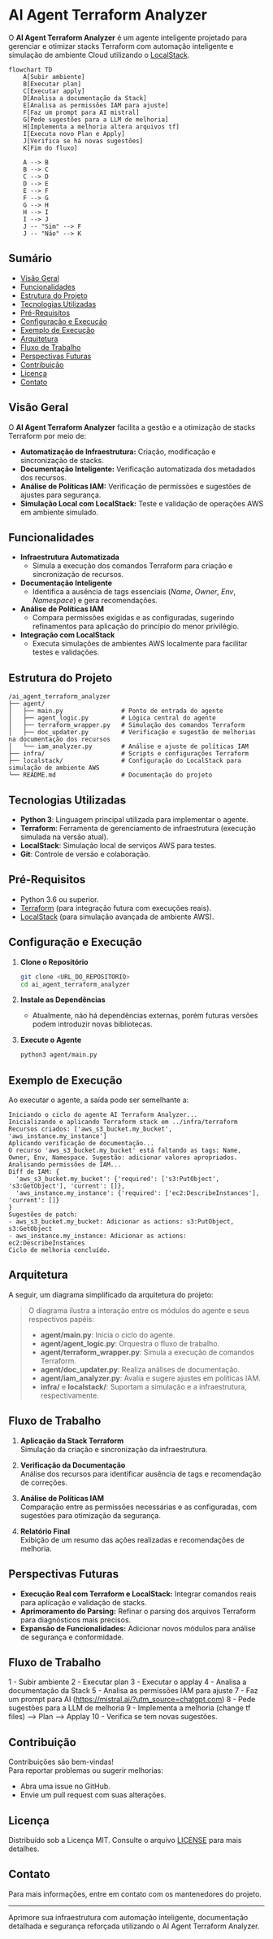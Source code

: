 # AI Agent Terraform Analyzer

O **AI Agent Terraform Analyzer** é um agente inteligente projetado para gerenciar e otimizar stacks Terraform com automação inteligente e simulação de ambiente Cloud utilizando o [LocalStack](https://localstack.cloud/).

```mermaid
flowchart TD
    A[Subir ambiente]
    B[Executar plan]
    C[Executar apply]
    D[Analisa a documentação da Stack]
    E[Analisa as permissões IAM para ajuste]
    F[Faz um prompt para AI mistral]
    G[Pede sugestões para a LLM de melhoria]
    H[Implementa a melhoria altera arquivos tf]
    I[Executa novo Plan e Apply]
    J[Verifica se há novas sugestões]
    K[Fim do fluxo]

    A --> B
    B --> C
    C --> D
    D --> E
    E --> F
    F --> G
    G --> H
    H --> I
    I --> J
    J -- "Sim" --> F
    J -- "Não" --> K
```
## Sumário

- [Visão Geral](#visão-geral)
- [Funcionalidades](#funcionalidades)
- [Estrutura do Projeto](#estrutura-do-projeto)
- [Tecnologias Utilizadas](#tecnologias-utilizadas)
- [Pré-Requisitos](#pré-requisitos)
- [Configuração e Execução](#configuração-e-execução)
- [Exemplo de Execução](#exemplo-de-execução)
- [Arquitetura](#arquitetura)
- [Fluxo de Trabalho](#fluxo-de-trabalho)
- [Perspectivas Futuras](#perspectivas-futuras)
- [Contribuição](#contribuição)
- [Licença](#licença)
- [Contato](#contato)

## Visão Geral

O **AI Agent Terraform Analyzer** facilita a gestão e a otimização de stacks Terraform por meio de:
- **Automatização de Infraestrutura:** Criação, modificação e sincronização de stacks.
- **Documentação Inteligente:** Verificação automatizada dos metadados dos recursos.
- **Análise de Políticas IAM:** Verificação de permissões e sugestões de ajustes para segurança.
- **Simulação Local com LocalStack:** Teste e validação de operações AWS em ambiente simulado.

## Funcionalidades

- **Infraestrutura Automatizada**
  - Simula a execução dos comandos Terraform para criação e sincronização de recursos.
- **Documentação Inteligente**
  - Identifica a ausência de tags essenciais (*Name*, *Owner*, *Env*, *Namespace*) e gera recomendações.
- **Análise de Políticas IAM**
  - Compara permissões exigidas e as configuradas, sugerindo refinamentos para aplicação do princípio do menor privilégio.
- **Integração com LocalStack**
  - Executa simulações de ambientes AWS localmente para facilitar testes e validações.

## Estrutura do Projeto

```
/ai_agent_terraform_analyzer
├── agent/
│   ├── main.py                # Ponto de entrada do agente
│   ├── agent_logic.py         # Lógica central do agente
│   ├── terraform_wrapper.py   # Simulação dos comandos Terraform
│   ├── doc_updater.py         # Verificação e sugestão de melhorias na documentação dos recursos
│   └── iam_analyzer.py        # Análise e ajuste de políticas IAM
├── infra/                     # Scripts e configurações Terraform
├── localstack/                # Configuração do LocalStack para simulação de ambiente AWS
└── README.md                  # Documentação do projeto
```

## Tecnologias Utilizadas

- **Python 3**: Linguagem principal utilizada para implementar o agente.
- **Terraform**: Ferramenta de gerenciamento de infraestrutura (execução simulada na versão atual).
- **LocalStack**: Simulação local de serviços AWS para testes.
- **Git**: Controle de versão e colaboração.

## Pré-Requisitos

- Python 3.6 ou superior.
- [Terraform](https://www.terraform.io/) (para integração futura com execuções reais).
- [LocalStack](https://localstack.cloud/) (para simulação avançada de ambiente AWS).

## Configuração e Execução

1. **Clone o Repositório**
   ```bash
   git clone <URL_DO_REPOSITORIO>
   cd ai_agent_terraform_analyzer
   ```

2. **Instale as Dependências**
   - Atualmente, não há dependências externas, porém futuras versões podem introduzir novas bibliotecas.

3. **Execute o Agente**
   ```bash
   python3 agent/main.py
   ```

## Exemplo de Execução

Ao executar o agente, a saída pode ser semelhante a:
```
Iniciando o ciclo do agente AI Terraform Analyzer...
Inicializando e aplicando Terraform stack em ../infra/terraform
Recursos criados: ['aws_s3_bucket.my_bucket', 'aws_instance.my_instance']
Aplicando verificação de documentação...
O recurso 'aws_s3_bucket.my_bucket' está faltando as tags: Name, Owner, Env, Namespace. Sugestão: adicionar valores apropriados.
Analisando permissões de IAM...
Diff de IAM: {
  'aws_s3_bucket.my_bucket': {'required': ['s3:PutObject', 's3:GetObject'], 'current': []},
  'aws_instance.my_instance': {'required': ['ec2:DescribeInstances'], 'current': []}
}
Sugestões de patch:
- aws_s3_bucket.my_bucket: Adicionar as actions: s3:PutObject, s3:GetObject
- aws_instance.my_instance: Adicionar as actions: ec2:DescribeInstances
Ciclo de melhoria concluído.
```

## Arquitetura

A seguir, um diagrama simplificado da arquitetura do projeto:



> O diagrama ilustra a interação entre os módulos do agente e seus respectivos papéis:
> - **agent/main.py**: Inicia o ciclo do agente.
> - **agent/agent_logic.py**: Orquestra o fluxo de trabalho.
> - **agent/terraform_wrapper.py**: Simula a execução de comandos Terraform.
> - **agent/doc_updater.py**: Realiza análises de documentação.
> - **agent/iam_analyzer.py**: Avalia e sugere ajustes em políticas IAM.
> - **infra/** e **localstack/**: Suportam a simulação e a infraestrutura, respectivamente.

## Fluxo de Trabalho

1. **Aplicação da Stack Terraform**  
   Simulação da criação e sincronização da infraestrutura.

2. **Verificação da Documentação**  
   Análise dos recursos para identificar ausência de tags e recomendação de correções.

3. **Análise de Políticas IAM**  
   Comparação entre as permissões necessárias e as configuradas, com sugestões para otimização da segurança.

4. **Relatório Final**  
   Exibição de um resumo das ações realizadas e recomendações de melhoria.

## Perspectivas Futuras

- **Execução Real com Terraform e LocalStack:** Integrar comandos reais para aplicação e validação de stacks.
- **Aprimoramento do Parsing:** Refinar o parsing dos arquivos Terraform para diagnósticos mais precisos.
- **Expansão de Funcionalidades:** Adicionar novos módulos para análise de segurança e conformidade.

## Fluxo de Trabalho

1 - Subir ambiente
2 - Executar plan
3 - Executar o applay
4 - Analisa a documentação da Stack
5 - Analisa as permissões IAM para ajuste
7 - Faz um prompt para AI (https://mistral.ai/?utm_source=chatgpt.com)
8 - Pede sugestões para a LLM de melhoria
9 - Implementa a melhoria (change tf files) --> Plan --> Applay
10 - Verifica se tem novas sugestões.

## Contribuição

Contribuições são bem-vindas!  
Para reportar problemas ou sugerir melhorias:
- Abra uma issue no GitHub.
- Envie um pull request com suas alterações.

## Licença

Distribuído sob a Licença MIT. Consulte o arquivo [LICENSE](LICENSE) para mais detalhes.

## Contato

Para mais informações, entre em contato com os mantenedores do projeto.

---

Aprimore sua infraestrutura com automação inteligente, documentação detalhada e segurança reforçada utilizando o AI Agent Terraform Analyzer.